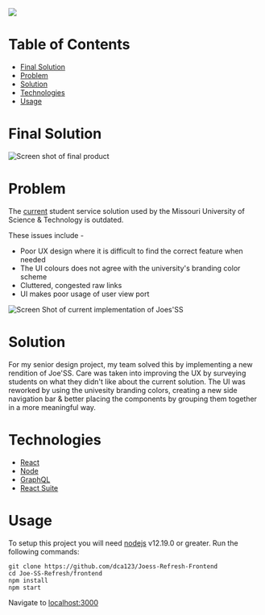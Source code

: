
![](https://i.imgur.com/HpMehrs.png)
# Table of Contents
- [Final Solution](#final-solution)
- [Problem](#problem)
- [Solution](#solution)
- [Technologies](#technologies)
- [Usage](#usage)


# Final Solution
![Screen shot of final product](https://i.imgur.com/TbkWMaK.png)

# Problem
The [current](https://joess.mst.edu/) student service solution used by the Missouri University of Science & Technology is outdated. 

These issues include -
- Poor UX design where it is difficult to find the correct feature when needed
 - The UI colours does not agree with the university's branding color scheme
 - Cluttered, congested raw links
 - UI makes poor usage of user view port

![Screen Shot of current implementation of Joes'SS](https://i.imgur.com/CPQChfF.png)

# Solution
For my senior design project, my team solved this by implementing a new rendition of Joe'SS. Care was taken into improving the UX by surveying students on what they didn't like about the current solution. The UI was reworked by using the univesity branding colors, creating a new side navigation bar & better placing the components by grouping them together in a more meaningful way. 
# Technologies

 - [React](http://reactjs.org/)
 - [Node](https://nodejs.org/)
 - [GraphQL](https://graphql.org/)
 - [React Suite](https://rsuitejs.com/)

# Usage

To setup this project you will need [nodejs](https://nodejs.org/en/download/) v12.19.0 or greater.
Run the following commands: 

    git clone https://github.com/dca123/Joess-Refresh-Frontend    
    cd Joe-SS-Refresh/frontend
    npm install
    npm start

Navigate to [localhost:3000](http://localhost:3000/)
